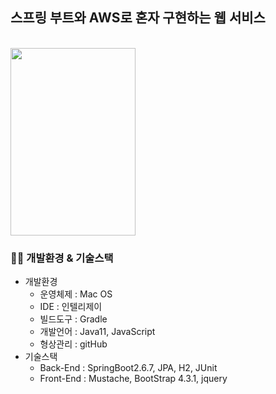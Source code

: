 ## 스프링 부트와 AWS로 혼자 구현하는 웹 서비스
<br/>

<img src="https://user-images.githubusercontent.com/48192141/181599907-7bb8f83a-5b74-478d-985b-f58674a28013.png"  width="200" height="300"/>

### 👨‍🔧 개발환경 & 기술스택
- 개발환경
  - 운영체제 : Mac OS
  - IDE : 인텔리제이
  - 빌드도구 : Gradle
  - 개발언어 : Java11, JavaScript
  - 형상관리 : gitHub
- 기술스택
  - Back-End : SpringBoot2.6.7, JPA, H2, JUnit
  - Front-End : Mustache, BootStrap 4.3.1, jquery
